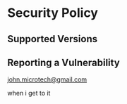 # Security Policy

## Supported Versions


## Reporting a Vulnerability


john.microtech@gmail.com

when i get to it
